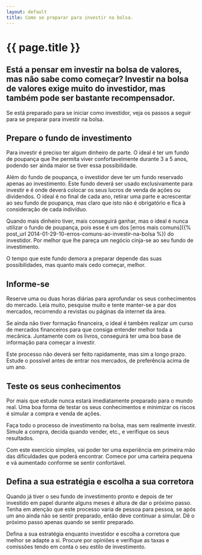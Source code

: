 ```yaml
---
layout: default
title: Como se preparar para investir na bolsa.
---
```


#  {{ page.title }}

## Está a pensar em investir na bolsa de valores, mas não sabe como começar? Investir na bolsa de valores exige muito do investidor, mas também pode ser bastante recompensador.

Se está preparado para se iniciar como investidor, veja os passos a seguir para se preparar para investir na bolsa.

## Prepare o fundo de investimento

Para investir é preciso ter algum dinheiro de parte. O ideal é ter um fundo de poupança que lhe permita viver confortavelmente durante 3 a 5 anos, podendo ser ainda maior se tiver essa possibilidade.

Além do fundo de poupança, o investidor deve ter um fundo reservado apenas ao investimento. Este fundo deverá ser usado exclusivamente para investir e é onde deverá colocar os seus lucros de venda de ações ou dividendos. O ideal é no final de cada ano, retirar uma parte e acrescentar ao seu fundo de poupança, mas claro que isto não é obrigatório e fica à consideração de cada indivíduo.

Quando mais dinheiro tiver, mais conseguirá ganhar, mas o ideal é nunca utilizar o fundo de poupança, pois esse é um dos [erros mais comuns]({% post_url 2014-01-29-10-erros-comuns-ao-investir-na-bolsa %}) do investidor. Por melhor que lhe pareça um negócio cinja-se ao seu fundo de investimento.

O tempo que este fundo demora a preparar depende das suas possibilidades, mas quanto mais cedo começar, melhor.

## Informe-se

Reserve uma ou duas horas diárias para aprofundar os seus conhecimentos do mercado. Leia muito, pesquise muito e tente manter-se a par dos mercados, recorrendo a revistas ou páginas da internet da área.

Se ainda não tiver formação financeira, o ideal é também realizar um curso de mercados financeiros para que consiga entender melhor toda a mecânica. Juntamente com os livros, conseguirá ter uma boa base de informação para começar a investir.

Este processo não deverá ser feito rapidamente, mas sim a longo prazo. Estude o possível antes de entrar nos mercados, de preferência acima de um ano.

## Teste os seus conhecimentos

Por mais que estude nunca estará imediatamente preparado para o mundo real. Uma boa forma de testar os seus conhecimentos e minimizar os riscos é simular a compra e venda de ações.

Faça todo o processo de investimento na bolsa, mas sem realmente investir. Simule a compra, decida quando vender, etc., e verifique os seus resultados.

Com este exercício simples, vai poder ter uma experiência em primeira mão das dificuldades que poderá encontrar. Comece por uma carteira pequena e vá aumentado conforme se sentir confortável.

## Defina a sua estratégia e escolha a sua corretora

Quando já tiver o seu fundo de investimento pronto e depois de ter investido em papel durante alguns meses é altura de dar o próximo passo. Tenha em atenção que este processo varia de pessoa para pessoa, se após um ano ainda não se sentir preparado, então deve continuar a simular. Dê o próximo passo apenas quando se sentir preparado.

Defina a sua estratégia enquanto investidor e escolha a corretora que melhor se adapte a si. Procure por opiniões e verifique as taxas e comissões tendo em conta o seu estilo de investimento.
